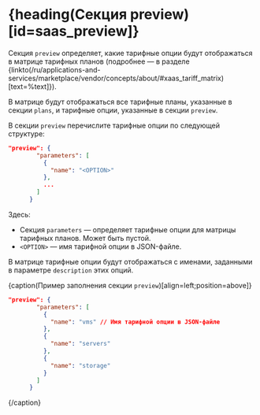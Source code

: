 # {heading(Секция preview)[id=saas_preview]}

Секция `preview` определяет, какие тарифные опции будут отображаться в матрице тарифных планов (подробнее — в разделе {linkto(/ru/applications-and-services/marketplace/vendor/concepts/about/#xaas_tariff_matrix)[text=%text]}).

В матрице будут отображаться все тарифные планы, указанные в секции `plans`, и тарифные опции, указанные в секции `preview`.

В секции `preview` перечислите тарифные опции по следующей структуре:

```json
"preview": {
        "parameters": [
          {
            "name": "<OPTION>"
          },
          ...
        ]
      }
```

Здесь:

* Секция `parameters` — определяет тарифные опции для матрицы тарифных планов. Может быть пустой.
* `<OPTION>` — имя тарифной опции в JSON-файле.

<warn>

В матрице тарифные опции будут отображаться с именами, заданными в параметре `description` этих опций.

</warn>

{caption(Пример заполнения секции `preview`)[align=left;position=above]}
```json
"preview": {
        "parameters": [
          {
            "name": "vms" // Имя тарифной опции в JSON-файле
          },
          {
            "name": "servers"
          },
          {
            "name": "storage"
          }
        ]
      }
```
{/caption}